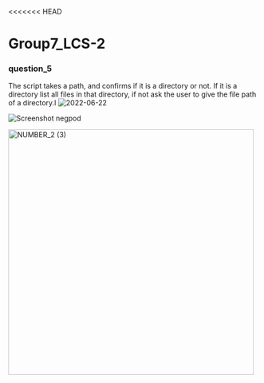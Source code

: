 <<<<<<< HEAD
# Group7_LCS-2



### question_5 
The script takes a path, and confirms if it is a directory or not. If it is a directory list all files in that directory, if not ask the user to give the file path of a directory.I
![2022-06-22](https://user-images.githubusercontent.com/101583586/175038548-25283ae6-f655-402e-bc33-379feb5fda8a.png)

![Screenshot negpod](https://user-images.githubusercontent.com/105202770/175096472-956ba8c7-9cdc-40b2-b9f6-605f30dd1863.png)


<img width="492" alt="NUMBER_2 (3)" src="https://user-images.githubusercontent.com/106454335/175249108-edef7cd4-f26c-46bb-9867-12395b25edd1.png">
